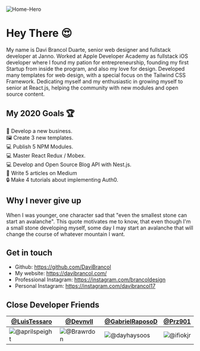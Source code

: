 ![Home-Hero](https://i.ibb.co/zhrh1kR/Front-side.png)

# Hey There 😍

My name is Davi Brancol Duarte, senior web designer and fullstack developer at Janno. Worked at Apple Developer Academy as fullstack iOS developer where I found my pation for entrepreneurship, founding my first Startup from inside the program, and also my love for design. Developed many templates for web design, with a special focus on the Tailwind CSS Framework. Dedicating myself and my enthusiastic in growing myself to senior at React.js, helping the community with new modules and open source content.

## My 2020 Goals 🏆
🏢 Develop a new business.<br>
🖼️ Create 3 new templates.<br>
💻 Publish 5 NPM Modules.<br>
💻 Master React Redux / Mobex.<br>
💻 Develop and Open Source Blog API with Nest.js.<br>
📰 Write 5 articles on Medium<br>
🔒 Make 4 tutorials about implementing Auth0.<br>

## Why I never give up
When I was younger, one character sad that "even the smallest stone can start an avalanche". This quote motivates me to know, that even though I'm a small stone developing myself, some day I may start an avalanche that will change the course of whatever mountain I want.

## Get in touch
- Github: https://github.com/DaviBrancol
- My website: https://davibrancol.com/
- Professional Instagram: https://instagram.com/brancoldesign
- Personal Instagram: https://instagram.com/davibrancol17

## Close Developer Friends

[@LuisTessaro](https://github.com/LuisTessaro) | [@Devnvll](https://github.com/devnvll) | [@GabrielRaposoD](https://github.com/GabrielRaposoD) | [@Prz901](https://github.com/Prz901)
--- | --- | --- | ---
![@aprilspeight](https://avatars.githubusercontent.com/LuisTessaro?s=150&v=1) | ![@Brawrdon](https://avatars.githubusercontent.com/devnvll?s=150&v=1) | ![@dayhaysoos](https://avatars.githubusercontent.com/GabrielRaposoD?s=150&v=1) | ![@ifiokjr](https://avatars.githubusercontent.com/Prz901?s=150&v=1)